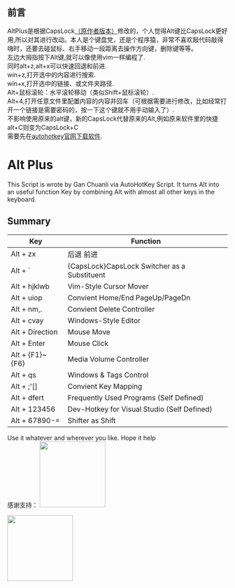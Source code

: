 ## 前言 ##
AltPlus是根据CapsLock[（原作者版本）](https://github.com/Vonng/Capslock)修改的，个人觉得Alt键比CapsLock更好用,所以对其进行改动。本人是个键盘党，还是个程序猿，非常不喜欢敲代码敲得嗨时，还要去碰鼠标、右手移动一段距离去操作方向键，删除键等等。<br/>
左边大拇指按下Alt键,就可以像使用vim一样编程了.<br/>
同时alt+z,alt+x可以快速回退和前进.<br/>
win+z,打开选中的内容进行搜索.<br/>
win+x,打开选中的链接、或文件夹路径.<br/>
Alt+鼠标滚轮：水平滚轮移动（类似Shift+鼠标滚轮）.<br/>
Alt+4,打开任意文件里配置内容的内容并回车（可根据需要进行修改，比如经常打开一个链接是需要密码的，按一下这个键就不用手动输入了）.<br/>
不影响使用原来的alt键，新的CapsLock代替原来的Alt,例如原来软件里的快捷alt+C则变为CapsLock+C<br/>
需要先在[autohotkey官网下载软件](https://www.autohotkey.com/).<br/>

# Alt Plus
 This Script is wrote by Gan Chuanli via AutoHotKey Script. It turns Alt into an useful function Key by combining Alt with almost all other keys in the keyboard.

## Summary

|  Key |  Function  |
| ------------ | ------------ |
|  Alt + zx     | 后退 前进                    |
|  Alt + `          | {CapsLock}CapsLock Switcher as a Substituent |
|  Alt + hjklwb     | Vim-Style Cursor Mover                       |
|  Alt + uiop       | Convient Home/End PageUp/PageDn              |
|  Alt + nm,.       | Convient Delete Controller                   |
|  Alt + cvay     | Windows-Style Editor                         |
|  Alt + Direction  | Mouse Move                                   |
|  Alt + Enter      | Mouse Click                                  |
|  Alt + {F1}~{F6}  | Media Volume Controller                      |
|  Alt + qs         | Windows & Tags Control                       |
|  Alt + ;'[]       | Convient Key Mapping                         |
|  Alt + dfert      | Frequently Used Programs (Self Defined)      |
|  Alt + 123456     | Dev-Hotkey for Visual Studio (Self Defined)  |
|  Alt + 67890-=    | Shifter as Shift                             |


Use it whatever and wherever you like. Hope it help<br/>
感谢支持：
<img width="150" height="150" src="https://user-images.githubusercontent.com/1269898/132538500-48505f21-0cc3-4ad5-9fe6-21ab04a0ffc2.png"/>

<img width="150" height="150" src="https://user-images.githubusercontent.com/1269898/132538628-df604a43-8dd3-446c-8609-5e3b3d1afcbb.png"/>


